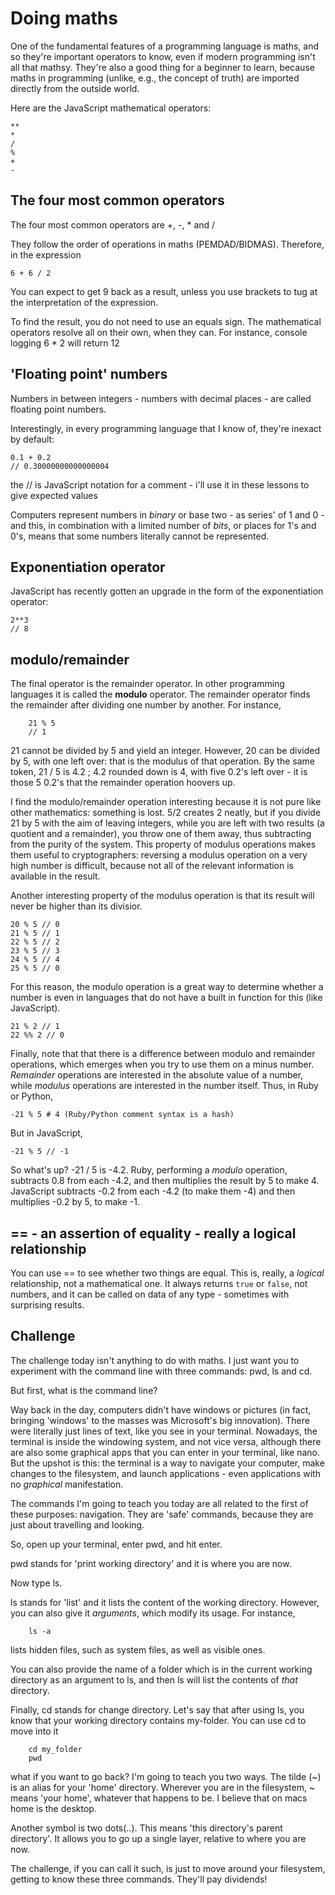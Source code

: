 # Doing maths

One of the fundamental features of a programming language is maths, and so they're important operators to know, even if modern programming isn't all that mathsy. They're also a good thing for a beginner to learn, because maths in programming (unlike, e.g., the concept of truth) are imported directly from the outside world.

Here are the JavaScript mathematical operators:

```
**
*
/
%
+
-
```

## The four most common operators

The four most common operators are +, -, \* and /

They follow the order of operations in maths (PEMDAD/BIDMAS). Therefore, in the expression

    6 + 6 / 2

You can expect to get 9 back as a result, unless you use brackets to tug at the interpretation of the expression.

To find the result, you do not need to use an equals sign. The mathematical operators resolve all on their own, when they can. For instance, console logging 6 \* 2 will return 12

## 'Floating point' numbers

Numbers in between integers - numbers with decimal places - are called floating point numbers.

Interestingly, in every programming language that I know of, they're inexact by default:

    0.1 + 0.2
    // 0.30000000000000004

the // is JavaScript notation for a comment - i'll use it in these lessons to give expected values

Computers represent numbers in _binary_ or base two - as series' of 1 and 0 - and this, in combination with a limited number of _bits_, or places for 1's and 0's, means that some numbers literally cannot be represented.

## Exponentiation operator

JavaScript has recently gotten an upgrade in the form of the exponentiation operator:

    2**3
    // 8

## modulo/remainder

The final operator is the remainder operator. In other programming languages it is called the **modulo** operator. The remainder operator finds the remainder after dividing one number by another. For instance,

```
	21 % 5
	// 1
```

21 cannot be divided by 5 and yield an integer. However, 20 can be divided by 5, with one left over: that is the modulus of that operation. By the same token, 21 / 5 is 4.2 ; 4.2 rounded down is 4, with five 0.2's left over - it is those 5 0.2's that the remainder operation hoovers up.

I find the modulo/remainder operation interesting because it is not pure like other mathematics: something is lost. 5/2 creates 2 neatly, but if you divide 21 by 5 with the aim of leaving integers, while you are left with two results (a quotient and a remainder), you throw one of them away, thus subtracting from the purity of the system. This property of modulus operations makes them useful to cryptographers: reversing a modulus operation on a very high number is difficult, because not all of the relevant information is available in the result.

Another interesting property of the modulus operation is that its result will never be higher than its divisior.

```
20 % 5 // 0
21 % 5 // 1
22 % 5 // 2
23 % 5 // 3
24 % 5 // 4
25 % 5 // 0
```

For this reason, the modulo operation is a great way to determine whether a number is even in languages that do not have a built in function for this (like JavaScript).

```
21 % 2 // 1
22 %% 2 // 0
```

Finally, note that that there is a difference between modulo and remainder operations, which emerges when you try to use them on a minus number. _Remainder_ operations are interested in the absolute value of a number, while _modulus_ operations are interested in the number itself. Thus, in Ruby or Python,

```
-21 % 5 # 4 (Ruby/Python comment syntax is a hash)
```

But in JavaScript,

```
-21 % 5 // -1
```

So what's up? -21 / 5 is -4.2. Ruby, performing a _modulo_ operation, subtracts 0.8 from each -4.2, and then multiplies the result by 5 to make 4. JavaScript subtracts -0.2 from each -4.2 (to make them -4) and then multiplies -0.2 by 5, to make -1.

## == - an assertion of equality - really a logical relationship

You can use == to see whether two things are equal. This is, really, a _logical_ relationship, not a mathematical one. It always returns `true` or `false`, not numbers, and it can be called on data of any type - sometimes with surprising results.

## Challenge

The challenge today isn't anything to do with maths. I just want you to experiment with the command line with three commands: pwd, ls and cd.

But first, what is the command line?

Way back in the day, computers didn't have windows or pictures (in fact, bringing 'windows' to the masses was Microsoft's big innovation). There were literally just lines of text, like you see in your terminal. Nowadays, the terminal is inside the windowing system, and not vice versa, although there are also some graphical apps that you can enter in your terminal, like nano. But the upshot is this: the terminal is a way to navigate your computer, make changes to the filesystem, and launch applications - even applications with no _graphical_ manifestation.

The commands I'm going to teach you today are all related to the first of these purposes: navigation. They are 'safe' commands, because they are just about travelling and looking.

So, open up your terminal, enter pwd, and hit enter.

pwd stands for 'print working directory' and it is where you are now.

Now type ls.

ls stands for 'list' and it lists the content of the working directory. However, you can also give it _arguments_, which modify its usage. For instance,

```
	ls -a
```

lists hidden files, such as system files, as well as visible ones.

You can also provide the name of a folder which is in the current working directory as an argument to ls, and then ls will list the contents of _that_ directory.

Finally, cd stands for change directory. Let's say that after using ls, you know that your working directory contains my-folder. You can use cd to move into it

```
	cd my_folder
	pwd
```

what if you want to go back? I'm going to teach you two ways. The tilde (~) is an alias for your 'home' directory. Wherever you are in the filesystem, ~ means 'your home', whatever that happens to be. I believe that on macs home is the desktop.

Another symbol is two dots(..). This means 'this directory's parent directory'. It allows you to go up a single layer, relative to where you are now.

The challenge, if you can call it such, is just to move around your filesystem, getting to know these three commands. They'll pay dividends!
